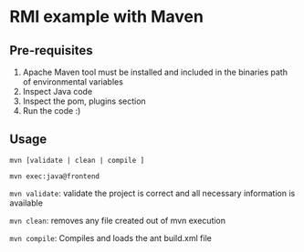 RMI example with Maven
=======================

## Pre-requisites
1. Apache Maven tool must be installed and included in the binaries path of environmental variables
2. Inspect Java code
3. Inspect the pom, plugins section
4. Run the code :)

## Usage
```
mvn [validate | clean | compile ]

mvn exec:java@frontend
```

```mvn validate```: validate the project is correct and all necessary information is available

```mvn clean```: removes any file created out of mvn execution

```mvn compile```: Compiles and loads the ant build.xml file
